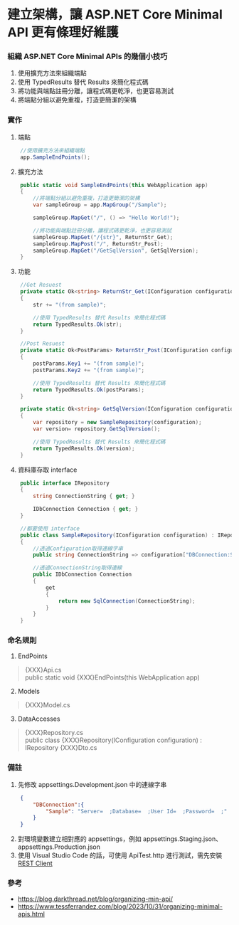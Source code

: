 # 建立架構，讓 ASP.NET Core Minimal API 更有條理好維護

### 組織 ASP.NET Core Minimal APIs 的幾個小技巧
1. 使用擴充方法來組織端點
2. 使用 TypedResults 替代 Results 來簡化程式碼
3. 將功能與端點註冊分離，讓程式碼更乾淨，也更容易測試
4. 將端點分組以避免重複，打造更簡潔的架構

### 實作
1. 端點
```C#
    //使用擴充方法來組織端點
    app.SampleEndPoints();
```
2. 擴充方法
```C#
    public static void SampleEndPoints(this WebApplication app)
    {
        //將端點分組以避免重複，打造更簡潔的架構
        var sampleGroup = app.MapGroup("/Sample");

        sampleGroup.MapGet("/", () => "Hello World!");

        //將功能與端點註冊分離，讓程式碼更乾淨，也更容易測試
        sampleGroup.MapGet("/{str}", ReturnStr_Get);
        sampleGroup.MapPost("/", ReturnStr_Post);
        sampleGroup.MapGet("/GetSqlVersion", GetSqlVersion);
    }
```
3. 功能
```C#
    //Get Resuest
    private static Ok<string> ReturnStr_Get(IConfiguration configuration,string str)
    {
        str += "(from sample)";

        //使用 TypedResults 替代 Results 來簡化程式碼
        return TypedResults.Ok(str);
    }

    //Post Resuest
    private static Ok<PostParams> ReturnStr_Post(IConfiguration configuration, PostParams postParams)
    {
        postParams.Key1 += "(from sample)";
        postParams.Key2 += "(from sample)";

        //使用 TypedResults 替代 Results 來簡化程式碼
        return TypedResults.Ok(postParams);
    }

    private static Ok<string> GetSqlVersion(IConfiguration configuration)
    {
        var repository = new SampleRepository(configuration);
        var version= repository.GetSqlVersion();

        //使用 TypedResults 替代 Results 來簡化程式碼
        return TypedResults.Ok(version);
    }
```
4. 資料庫存取 interface
```C#
    public interface IRepository
    {
        string ConnectionString { get; }

        IDbConnection Connection { get; }
    }

    //都要使用 interface
    public class SampleRepository(IConfiguration configuration) : IRepository
    {
        //透過Configuration取得連線字串
        public string ConnectionString => configuration["DBConnection:Sample"];

        //透過ConnectionString取得連線
        public IDbConnection Connection
        {
            get
            {
                return new SqlConnection(ConnectionString);
            }
        }
    }
```

### 命名規則
1. EndPoints
> {XXX}Api.cs  
> public static void {XXX}EndPoints(this WebApplication app)
2. Models
> {XXX}Model.cs
3. DataAccesses
> {XXX}Repository.cs  
> public class {XXX}Repository(IConfiguration configuration) : IRepository
> {XXX}Dto.cs  

### 備註
1. 先修改 appsettings.Development.json 中的連線字串
```json
    {
        "DBConnection":{
            "Sample": "Server=  ;Database=  ;User Id=  ;Password=  ;"
        }
    }
```
2. 對環境變數建立相對應的 appsettings，例如 appsettings.Staging.json、appsettings.Production.json
3. 使用 Visual Studio Code 的話，可使用 ApiTest.http 進行測試，需先安裝 [REST Client](https://marketplace.visualstudio.com/items?itemName=humao.rest-client)

### 參考
* https://blog.darkthread.net/blog/organizing-min-api/
* https://www.tessferrandez.com/blog/2023/10/31/organizing-minimal-apis.html